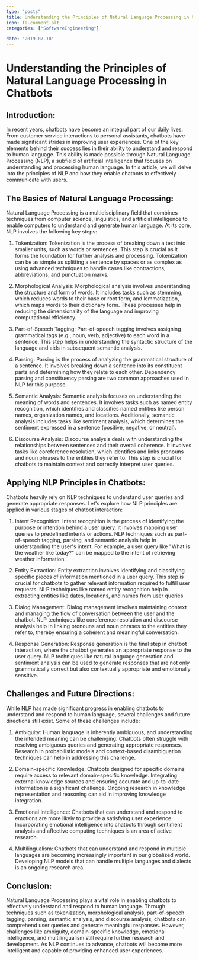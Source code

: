 ```yaml
---
type: "posts"
title: Understanding the Principles of Natural Language Processing in Chatbots
icon: fa-comment-alt
categories: ["SoftwareEngineering"]

date: "2019-07-10"
---
```




# Understanding the Principles of Natural Language Processing in Chatbots

## Introduction:

In recent years, chatbots have become an integral part of our daily lives. From customer service interactions to personal assistants, chatbots have made significant strides in improving user experiences. One of the key elements behind their success lies in their ability to understand and respond to human language. This ability is made possible through Natural Language Processing (NLP), a subfield of artificial intelligence that focuses on understanding and processing human language. In this article, we will delve into the principles of NLP and how they enable chatbots to effectively communicate with users.

## The Basics of Natural Language Processing:

Natural Language Processing is a multidisciplinary field that combines techniques from computer science, linguistics, and artificial intelligence to enable computers to understand and generate human language. At its core, NLP involves the following key steps:

1. Tokenization: Tokenization is the process of breaking down a text into smaller units, such as words or sentences. This step is crucial as it forms the foundation for further analysis and processing. Tokenization can be as simple as splitting a sentence by spaces or as complex as using advanced techniques to handle cases like contractions, abbreviations, and punctuation marks.

2. Morphological Analysis: Morphological analysis involves understanding the structure and form of words. It includes tasks such as stemming, which reduces words to their base or root form, and lemmatization, which maps words to their dictionary form. These processes help in reducing the dimensionality of the language and improving computational efficiency.

3. Part-of-Speech Tagging: Part-of-speech tagging involves assigning grammatical tags (e.g., noun, verb, adjective) to each word in a sentence. This step helps in understanding the syntactic structure of the language and aids in subsequent semantic analysis.

4. Parsing: Parsing is the process of analyzing the grammatical structure of a sentence. It involves breaking down a sentence into its constituent parts and determining how they relate to each other. Dependency parsing and constituency parsing are two common approaches used in NLP for this purpose.

5. Semantic Analysis: Semantic analysis focuses on understanding the meaning of words and sentences. It involves tasks such as named entity recognition, which identifies and classifies named entities like person names, organization names, and locations. Additionally, semantic analysis includes tasks like sentiment analysis, which determines the sentiment expressed in a sentence (positive, negative, or neutral).

6. Discourse Analysis: Discourse analysis deals with understanding the relationships between sentences and their overall coherence. It involves tasks like coreference resolution, which identifies and links pronouns and noun phrases to the entities they refer to. This step is crucial for chatbots to maintain context and correctly interpret user queries.

## Applying NLP Principles in Chatbots:

Chatbots heavily rely on NLP techniques to understand user queries and generate appropriate responses. Let's explore how NLP principles are applied in various stages of chatbot interaction:

1. Intent Recognition: Intent recognition is the process of identifying the purpose or intention behind a user query. It involves mapping user queries to predefined intents or actions. NLP techniques such as part-of-speech tagging, parsing, and semantic analysis help in understanding the user's intent. For example, a user query like "What is the weather like today?" can be mapped to the intent of retrieving weather information.

2. Entity Extraction: Entity extraction involves identifying and classifying specific pieces of information mentioned in a user query. This step is crucial for chatbots to gather relevant information required to fulfill user requests. NLP techniques like named entity recognition help in extracting entities like dates, locations, and names from user queries.

3. Dialog Management: Dialog management involves maintaining context and managing the flow of conversation between the user and the chatbot. NLP techniques like coreference resolution and discourse analysis help in linking pronouns and noun phrases to the entities they refer to, thereby ensuring a coherent and meaningful conversation.

4. Response Generation: Response generation is the final step in chatbot interaction, where the chatbot generates an appropriate response to the user query. NLP techniques like natural language generation and sentiment analysis can be used to generate responses that are not only grammatically correct but also contextually appropriate and emotionally sensitive.

## Challenges and Future Directions:

While NLP has made significant progress in enabling chatbots to understand and respond to human language, several challenges and future directions still exist. Some of these challenges include:

1. Ambiguity: Human language is inherently ambiguous, and understanding the intended meaning can be challenging. Chatbots often struggle with resolving ambiguous queries and generating appropriate responses. Research in probabilistic models and context-based disambiguation techniques can help in addressing this challenge.

2. Domain-specific Knowledge: Chatbots designed for specific domains require access to relevant domain-specific knowledge. Integrating external knowledge sources and ensuring accurate and up-to-date information is a significant challenge. Ongoing research in knowledge representation and reasoning can aid in improving knowledge integration.

3. Emotional Intelligence: Chatbots that can understand and respond to emotions are more likely to provide a satisfying user experience. Incorporating emotional intelligence into chatbots through sentiment analysis and affective computing techniques is an area of active research.

4. Multilingualism: Chatbots that can understand and respond in multiple languages are becoming increasingly important in our globalized world. Developing NLP models that can handle multiple languages and dialects is an ongoing research area.

## Conclusion:

Natural Language Processing plays a vital role in enabling chatbots to effectively understand and respond to human language. Through techniques such as tokenization, morphological analysis, part-of-speech tagging, parsing, semantic analysis, and discourse analysis, chatbots can comprehend user queries and generate meaningful responses. However, challenges like ambiguity, domain-specific knowledge, emotional intelligence, and multilingualism still require further research and development. As NLP continues to advance, chatbots will become more intelligent and capable of providing enhanced user experiences.